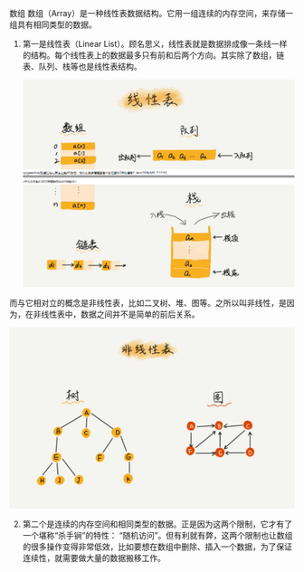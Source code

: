 数组
数组（Array）是一种线性表数据结构。它用一组连续的内存空间，来存储一组具有相同类型的数据。

1. 第一是线性表（Linear List）。顾名思义，线性表就是数据排成像一条线一样的结构。每个线性表上的数据最多只有前和后两个方向。其实除了数组，链表、队列、栈等也是线性表结构。

   ![Image text](https://github.com/QiuSYang/Data-Structure/blob/master/base-data-structure/array/images/1.png)

而与它相对立的概念是非线性表，比如二叉树、堆、图等。之所以叫非线性，是因为，在非线性表中，数据之间并不是简单的前后关系。

   ![Image text](https://github.com/QiuSYang/Data-Structure/blob/master/base-data-structure/array/images/2.png)

2. 第二个是连续的内存空间和相同类型的数据。正是因为这两个限制，它才有了一个堪称“杀手锏”的特性： “随机访问”。但有利就有弊，这两个限制也让数组的很多操作变得非常低效，比如要想在数组中删除、插入一个数据，为了保证连续性，就需要做大量的数据搬移工作。
